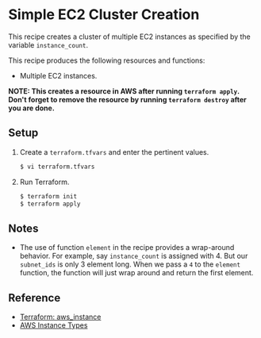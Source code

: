 # Simple EC2 Cluster Creation

This recipe creates a cluster of multiple EC2 instances as specified by the variable `instance_count`.

This recipe produces the following resources and functions:

* Multiple EC2 instances.

**NOTE: This creates a resource in AWS after running `terraform apply`. Don't forget to remove the resource by running `terraform destroy` after you are done.**

## Setup
   
1. Create a `terraform.tfvars` and enter the pertinent values.

   ```bash
   $ vi terraform.tfvars
   ```   
   
1. Run Terraform.

   ```bash
   $ terraform init
   $ terraform apply
   ```

## Notes

* The use of function `element` in the recipe provides a wrap-around behavior. For example, say `instance_count` is assigned with 4. But our `subnet_ids` is only 3 element long. When we pass a `4` to the `element` function, the function will just wrap around and return the first element.

## Reference

* [Terraform: aws_instance](https://registry.terraform.io/providers/hashicorp/aws/latest/docs/resources/instance)
* [AWS Instance Types](https://aws.amazon.com/ec2/instance-types)
